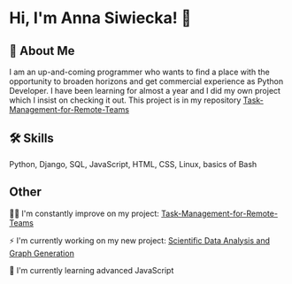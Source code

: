# Hi, I'm Anna Siwiecka! 👋


## 🚀 About Me
I am an up-and-coming programmer who wants to find a place with the opportunity to broaden horizons and
get commercial experience as Python Developer. I have been learning for almost a year and I did my own project which I insist on checking it out. This project is in my repository [Task-Management-for-Remote-Teams](https://github.com/annasiwiecka/Task-Management-for-Remote-Teams)

## 🛠 Skills
Python, Django, SQL, JavaScript, HTML, CSS,  Linux, basics of Bash


## Other 

👩‍💻 I'm constantly improve on my project: [Task-Management-for-Remote-Teams](https://github.com/annasiwiecka/Task-Management-for-Remote-Teams)

⚡️ I'm currently working on my new project: [Scientific Data Analysis and Graph Generation](https://github.com/annasiwiecka/Scientific-Data-Analysis-and-Graph-Generation)

🧠 I'm currently learning advanced JavaScript


